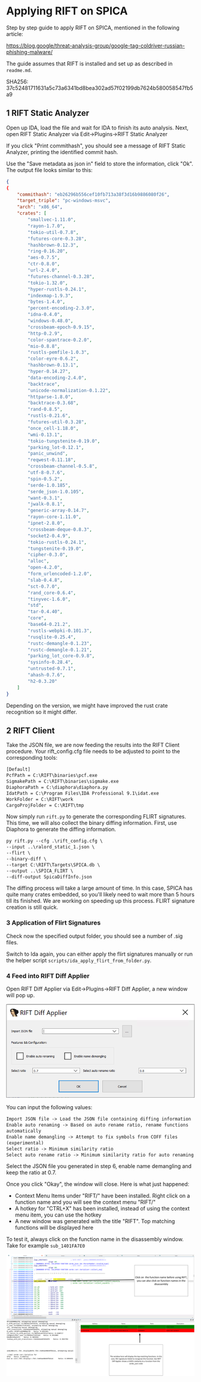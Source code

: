 # Applying RIFT on SPICA

Step by step guide to apply RIFT on SPICA, mentioned in the following article:

https://blog.google/threat-analysis-group/google-tag-coldriver-russian-phishing-malware/

The guide assumes that RIFT is installed and set up as described in `readme.md`.

SHA256: 37c52481711631a5c73a6341bd8bea302ad57f02199db7624b580058547fb5a9


## 1 RIFT Static Analyzer

Open up IDA, load the file and wait for IDA to finish its auto analysis.
Next, open RIFT Static Analyzer via Edit->Plugins->RIFT Static Analyzer

If you click "Print commithash", you should see a message of RIFT Static Analyzer, printing the identified commit hash.

Use the "Save metadata as json in" field to store the information, click "Ok". The output file looks similar to this:

```json
{
{
    "commithash": "eb26296b556cef10fb713a38f3d16b9886080f26",
    "target_triple": "pc-windows-msvc",
    "arch": "x86_64",
    "crates": [
        "smallvec-1.11.0",
        "rayon-1.7.0",
        "tokio-util-0.7.8",
        "futures-core-0.3.28",
        "hashbrown-0.12.3",
        "ring-0.16.20",
        "aes-0.7.5",
        "ctr-0.8.0",
        "url-2.4.0",
        "futures-channel-0.3.28",
        "tokio-1.32.0",
        "hyper-rustls-0.24.1",
        "indexmap-1.9.3",
        "bytes-1.4.0",
        "percent-encoding-2.3.0",
        "idna-0.4.0",
        "windows-0.48.0",
        "crossbeam-epoch-0.9.15",
        "http-0.2.9",
        "color-spantrace-0.2.0",
        "mio-0.8.8",
        "rustls-pemfile-1.0.3",
        "color-eyre-0.6.2",
        "hashbrown-0.13.1",
        "hyper-0.14.27",
        "data-encoding-2.4.0",
        "backtrace",
        "unicode-normalization-0.1.22",
        "httparse-1.8.0",
        "backtrace-0.3.68",
        "rand-0.8.5",
        "rustls-0.21.6",
        "futures-util-0.3.28",
        "once_cell-1.18.0",
        "wmi-0.13.1",
        "tokio-tungstenite-0.19.0",
        "parking_lot-0.12.1",
        "panic_unwind",
        "reqwest-0.11.18",
        "crossbeam-channel-0.5.8",
        "utf-8-0.7.6",
        "spin-0.5.2",
        "serde-1.0.185",
        "serde_json-1.0.105",
        "want-0.3.1",
        "jwalk-0.8.1",
        "generic-array-0.14.7",
        "rayon-core-1.11.0",
        "ipnet-2.8.0",
        "crossbeam-deque-0.8.3",
        "socket2-0.4.9",
        "tokio-rustls-0.24.1",
        "tungstenite-0.19.0",
        "cipher-0.3.0",
        "alloc",
        "open-4.2.0",
        "form_urlencoded-1.2.0",
        "slab-0.4.8",
        "sct-0.7.0",
        "rand_core-0.6.4",
        "tinyvec-1.6.0",
        "std",
        "tar-0.4.40",
        "core",
        "base64-0.21.2",
        "rustls-webpki-0.101.3",
        "rusqlite-0.25.4",
        "rustc-demangle-0.1.23",
        "rustc-demangle-0.1.21",
        "parking_lot_core-0.9.8",
        "sysinfo-0.28.4",
        "untrusted-0.7.1",
        "ahash-0.7.6",
        "h2-0.3.20"
    ]
}
```

Depending on the version, we might have improved the rust crate recognition so it might differ.

## 2 RIFT Client

Take the JSON file, we are now feeding the results into the RIFT Client procedure. Your rift_config.cfg file needs to be adjusted to point to the corresponding tools:

```
[Default]
PcfPath = C:\RIFT\binaries\pcf.exe 
SigmakePath = C:\RIFT\binaries\sigmake.exe
DiaphoraPath = C:\diaphora\diaphora.py
IdatPath = C:\Program Files\IDA Professional 9.1\idat.exe
WorkFolder = C:\RIFT\work
CargoProjFolder = C:\RIFT\tmp
```

Now simply run `rift.py` to generate the corresponding FLIRT signatures. This time, we will also collect the binary diffing information. First, use Diaphora to generate the diffing information.

```
py rift.py --cfg .\rift_config.cfg \
--input ..\ralord_static_1.json \
--flirt \
--binary-diff \
--target C:\RIFT\Targets\SPICA.db \
--output ..\SPICA_FLIRT \
--diff-output SpicaDiffInfo.json
```

The diffing process will take a large amount of time. In this case, SPICA has quite many crates embedded, so you'll likely need to wait more than 5 hours till its finished. We are working on speeding up this process. FLIRT signature creation is still quick.

### 3 Application of Flirt Signatures

Check now the specified output folder, you should see a number of .sig files.

Switch to Ida again, you can either apply the flirt signatures manually or run the helper script `scripts/ida_apply_flirt_from_folder.py`.

### 4 Feed into RIFT Diff Applier

Open RIFT Diff Applier via Edit->Plugins->RIFT Diff Applier, a new window will pop up.

![RIFT Diff Applier 1](../screenshots/RiftDiffApplier1.png)

You can input the following values:

```
Import JSON file -> Load the JSON file containing diffing information
Enable auto renaming -> Based on auto rename ratio, rename functions automatically
Enable name demangling -> Attempt to fix symbols from COFF files (experimental)
Select ratio -> Minimum similarity ratio 
Select auto rename ratio -> Minimum similarity ratio for auto renaming 
```

Select the JSON file you generated in step 6, enable name demangling and keep the ratio at 0.7.

Once you click "Okay", the window will close. Here is what just happened:

* Context Menu Items under "RIFT/" have been installed. Right click on a function name and you will see the context menu "RIFT/"
* A hotkey for "CTRL+X" has been installed, instead of using the context menu item, you can use the hotkey
* A new window was generated with the title "RIFT". Top matching functions will be displayed here

To test it, always click on the function name in the disassembly window. Take for example `sub_1401FA7E0`

![RIFT Diff Applier 2](../screenshots/RIFTDiffApplier_Graphic1.png)
